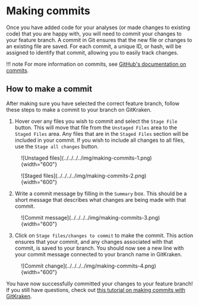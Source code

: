 # Making commits

Once you have added code for your analyses (or made changes to existing code) that you are happy with, you will need to commit your changes to your feature branch.
A commit in Git ensures that the new file or changes to an existing file are saved.
For each commit, a unique ID, or hash, will be assigned to identify that commit, allowing you to easily track changes.

!!! note
    For more information on commits, see [GitHub's documentation on commits](https://docs.github.com/en/pull-requests/committing-changes-to-your-project/creating-and-editing-commits/about-commits).

## How to make a commit

After making sure you have selected the correct feature branch, follow these steps to make a commit to your branch on GitKraken.

1. Hover over any files you wish to commit and select the `Stage File` button.
This will move that file from the `Unstaged Files` area to the `Staged Files` area.
Any files that are in the `Staged Files` section will be included in your commit.
If you wish to include all changes to all files, use the `Stage all changes` button.

<figure markdown="span">
    ![Unstaged files](../../../../img/making-commits-1.png){width="600"}
</figure>

<figure markdown="span">
    ![Staged files](../../../../img/making-commits-2.png){width="600"}
</figure>

2. Write a commit message by filling in the `Summary` box.
This should be a short message that describes what changes are being made with that commit.

<figure markdown="span">
    ![Commit message](../../../../img/making-commits-3.png){width="600"}
</figure>

3. Click on `Stage files/changes to commit` to make the commit.
This action ensures that your commit, and any changes associated with that commit, is saved to your branch.
You should now see a new line with your commit message connected to your branch name in GitKraken.

<figure markdown="span">
    ![Commit change](../../../../img/making-commits-4.png){width="600"}
</figure>

You have now successfully committed your changes to your feature branch!
If you still have questions, check out [this tutorial on making commits with GitKraken](https://www.gitkraken.com/learn/git/tutorials/how-to-git-commit).
